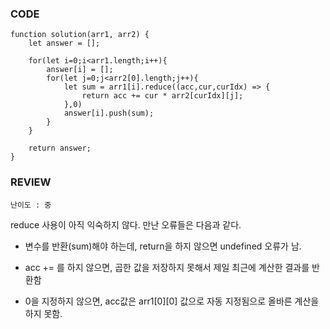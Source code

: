 ### CODE
```
function solution(arr1, arr2) {
    let answer = [];
   
    for(let i=0;i<arr1.length;i++){
        answer[i] = [];
        for(let j=0;j<arr2[0].length;j++){
            let sum = arr1[i].reduce((acc,cur,curIdx) => {
                return acc += cur * arr2[curIdx][j];
            },0)
            answer[i].push(sum);
        }
    }
    
    return answer;
}
```

### REVIEW

`난이도 : 중`

reduce 사용이 아직 익숙하지 않다. 만난 오류들은 다음과 같다.

- 변수를 반환(sum)해야 하는데, return을 하지 않으면 undefined 오류가 남.

- acc += 를 하지 않으면, 곱한 값을 저장하지 못해서 제일 최근에 계산한 결과를 반환함

- 0을 지정하지 않으면, acc값은 arr1[0][0] 값으로 자동 지정됨으로 올바른 계산을 하지 못함.

